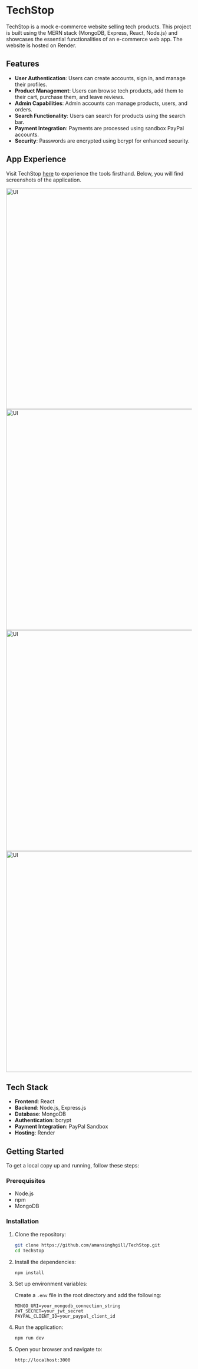 # TechStop

TechStop is a mock e-commerce website selling tech products. This project is built using the MERN stack (MongoDB, Express, React, Node.js) and showcases the essential functionalities of an e-commerce web app. The website is hosted on Render.

## Features

- **User Authentication**: Users can create accounts, sign in, and manage their profiles.
- **Product Management**: Users can browse tech products, add them to their cart, purchase them, and leave reviews.
- **Admin Capabilities**: Admin accounts can manage products, users, and orders.
- **Search Functionality**: Users can search for products using the search bar.
- **Payment Integration**: Payments are processed using sandbox PayPal accounts.
- **Security**: Passwords are encrypted using bcrypt for enhanced security.

## App Experience

Visit TechStop [here](https://techstop-sfgo.onrender.com/) to experience the tools firsthand. Below, you will find screenshots of the application.

<img src="https://github.com/amansinghgill/TechStop/assets/90486946/997018a8-a0b2-4742-aa7e-4369525cdc24" alt="UI" width="600px" style="margin: 0 auto; display: block;">
<img src="https://github.com/amansinghgill/TechStop/assets/90486946/a26cf452-3772-41e0-b459-62e69f3a54fb" alt="UI" width="600px" style="margin: 0 auto; display: block;">
<img src="https://github.com/amansinghgill/TechStop/assets/90486946/b54fd764-0b44-4614-b3a2-566208ff6ff8" alt="UI" width="600px" style="margin: 0 auto; display: block;">
<img src="https://github.com/amansinghgill/TechStop/assets/90486946/d38fbbb8-c7f9-4218-8b23-76039189db82" alt="UI" width="600px" style="margin: 0 auto; display: block;">

## Tech Stack

- **Frontend**: React
- **Backend**: Node.js, Express.js
- **Database**: MongoDB
- **Authentication**: bcrypt
- **Payment Integration**: PayPal Sandbox
- **Hosting**: Render

## Getting Started

To get a local copy up and running, follow these steps:

### Prerequisites

- Node.js
- npm
- MongoDB

### Installation

1. Clone the repository:

   ```bash
   git clone https://github.com/amansinghgill/TechStop.git
   cd TechStop
   ```

2. Install the dependencies:

   ```bash
   npm install
   ```

3. Set up environment variables:

   Create a `.env` file in the root directory and add the following:

   ```env
   MONGO_URI=your_mongodb_connection_string
   JWT_SECRET=your_jwt_secret
   PAYPAL_CLIENT_ID=your_paypal_client_id
   ```

4. Run the application:

   ```bash
   npm run dev
   ```

5. Open your browser and navigate to:
   ```
   http://localhost:3000
   ```
